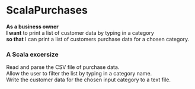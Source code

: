 # ScalaPurchases
**As a business owner** <br>
**I want** to print a list of customer data by typing in a category <br>
**so that** I can print a list of customers purchase data for a chosen category.

### A Scala excersize ###
Read and parse the CSV file of purchase data. <br>
Allow the user to filter the list by typing in a category name. <br>
Write the customer data for the chosen input category to a text file.
